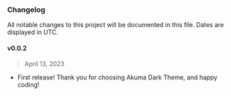 ### Changelog 

 All notable changes to this project will be documented in this file. Dates are displayed in UTC.

 
#### **v0.0.2**

> April 13, 2023 

- First release! Thank you for choosing Akuma Dark Theme, and happy coding!